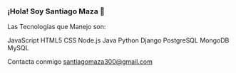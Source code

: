 ### ¡Hola! Soy Santiago Maza 👋



Las Tecnologías que Manejo son:

JavaScript HTML5 CSS Node.js Java Python Django PostgreSQL MongoDB MySQL

Contacta conmigo
santiagomaza300@gmail.com
<!--
**MANASES200/MANASES200** is a ✨ _special_ ✨ repository because its `README.md` (this file) appears on your GitHub profile.

Here are some ideas to get you started:

- 🔭 I’m currently working on ...
- 🌱 I’m currently learning ...
- 👯 I’m looking to collaborate on ...
- 🤔 I’m looking for help with ...
- 💬 Ask me about ...
- 📫 How to reach me: ...
- 😄 Pronouns: ...
- ⚡ Fun fact: ...
-->
